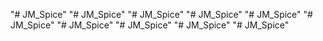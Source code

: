 "# JM_Spice" 
"# JM_Spice" 
"# JM_Spice" 
"# JM_Spice" 
"# JM_Spice" 
"# JM_Spice" 
"# JM_Spice" 
"# JM_Spice" 
"# JM_Spice" 
"# JM_Spice" 
